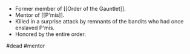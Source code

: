 - Former member of [[Order of the Gauntlet]].
- Mentor of [[P'mis]].
- Killed in a surprise attack by remnants of the bandits who had once enslaved P'mis.
- Honored by the entire order.


#dead #mentor 
